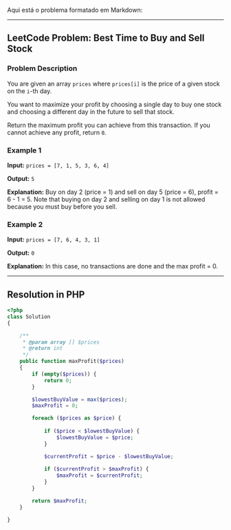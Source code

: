 Aqui está o problema formatado em Markdown:

---

## LeetCode Problem: Best Time to Buy and Sell Stock

### Problem Description

You are given an array `prices` where `prices[i]` is the price of a given stock on the `i`-th day.

You want to maximize your profit by choosing a single day to buy one stock and choosing a different day in the future to sell that stock.

Return the maximum profit you can achieve from this transaction. If you cannot achieve any profit, return `0`.

### Example 1

**Input:** `prices = [7, 1, 5, 3, 6, 4]`

**Output:** `5`

**Explanation:** Buy on day 2 (price = 1) and sell on day 5 (price = 6), profit = 6 - 1 = 5. Note that buying on day 2 and selling on day 1 is not allowed because you must buy before you sell.

### Example 2

**Input:** `prices = [7, 6, 4, 3, 1]`

**Output:** `0`

**Explanation:** In this case, no transactions are done and the max profit = 0.

---

## Resolution in PHP

```php
<?php
class Solution
{

    /**
     * @param array [] $prices
     * @return int
     */
    public function maxProfit($prices)
    {
        if (empty($prices)) {
            return 0;
        }

        $lowestBuyValue = max($prices);
        $maxProfit = 0;

        foreach ($prices as $price) {
           
            if ($price < $lowestBuyValue) {
                $lowestBuyValue = $price;
            }

            $currentProfit = $price - $lowestBuyValue;
          
            if ($currentProfit > $maxProfit) {
                $maxProfit = $currentProfit;
            }
        }

        return $maxProfit;
    }

}
```